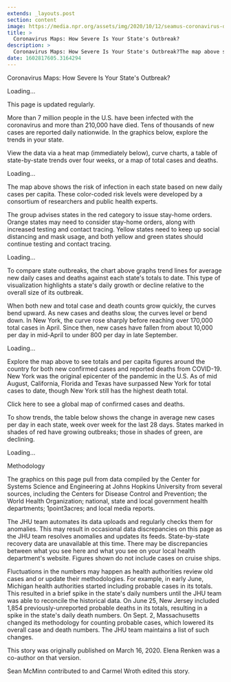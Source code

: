 ```yaml
--- 
extends: _layouts.post 
section: content 
image: https://media.npr.org/assets/img/2020/10/12/seamus-coronavirus-d3-us-map-20200312_wide-d4965373eb802e554117eade15c46e9bf6da1251.png?s=1400 
title: > 
  Coronavirus Maps: How Severe Is Your State's Outbreak? 
description: > 
  Coronavirus Maps: How Severe Is Your State's Outbreak?The map above shows the risk of infection in each state based on new daily cases per capita.Loading...To compare state outbreaks, the chart above graphs trend lines for average new daily cases and deaths against each state's totals to date.This type of visualization highlights a state's daily growth or decline relative to the overall size of its outbreak.On June 25, New Jersey included 1,854 previously-unreported probable deaths in its totals, resulting in a spike in the state's daily death numbers. 
date: 1602817605.3164294 
--- 
```

Coronavirus Maps: How Severe Is Your State's Outbreak?

Loading...

This page is updated regularly.

More than 7 million people in the U.S. have been infected with the coronavirus and more than 210,000 have died. Tens of thousands of new cases are reported daily nationwide. In the graphics below, explore the trends in your state.

View the data via a heat map (immediately below), curve charts, a table of state-by-state trends over four weeks, or a map of total cases and deaths.

Loading...

The map above shows the risk of infection in each state based on new daily cases per capita. These color-coded risk levels were developed by a consortium of researchers and public health experts.

The group advises states in the red category to issue stay-home orders. Orange states may need to consider stay-home orders, along with increased testing and contact tracing. Yellow states need to keep up social distancing and mask usage, and both yellow and green states should continue testing and contact tracing.



Loading...

To compare state outbreaks, the chart above graphs trend lines for average new daily cases and deaths against each state's totals to date. This type of visualization highlights a state's daily growth or decline relative to the overall size of its outbreak.

When both new and total case and death counts grow quickly, the curves bend upward. As new cases and deaths slow, the curves level or bend down. In New York, the curve rose sharply before reaching over 170,000 total cases in April. Since then, new cases have fallen from about 10,000 per day in mid-April to under 800 per day in late September.

Loading...

Explore the map above to see totals and per capita figures around the country for both new confirmed cases and reported deaths from COVID-19. New York was the original epicenter of the pandemic in the U.S. As of mid August, California, Florida and Texas have surpassed New York for total cases to date, though New York still has the highest death total.

Click here to see a global map of confirmed cases and deaths.

To show trends, the table below shows the change in average new cases per day in each state, week over week for the last 28 days. States marked in shades of red have growing outbreaks; those in shades of green, are declining.

Loading...

Methodology

The graphics on this page pull from data compiled by the Center for Systems Science and Engineering at Johns Hopkins University from several sources, including the Centers for Disease Control and Prevention; the World Health Organization; national, state and local government health departments; 1point3acres; and local media reports.

The JHU team automates its data uploads and regularly checks them for anomalies. This may result in occasional data discrepancies on this page as the JHU team resolves anomalies and updates its feeds. State-by-state recovery data are unavailable at this time. There may be discrepancies between what you see here and what you see on your local health department's website. Figures shown do not include cases on cruise ships.

Fluctuations in the numbers may happen as health authorities review old cases and or update their methodologies. For example, in early June, Michigan health authorities started including probable cases in its totals. This resulted in a brief spike in the state's daily numbers until the JHU team was able to reconcile the historical data. On June 25, New Jersey included 1,854 previously-unreported probable deaths in its totals, resulting in a spike in the state's daily death numbers. On Sept. 2, Massachusetts changed its methodology for counting probable cases, which lowered its overall case and death numbers. The JHU team maintains a list of such changes.

This story was originally published on March 16, 2020. Elena Renken was a co-author on that version.

Sean McMinn contributed to and Carmel Wroth edited this story.
